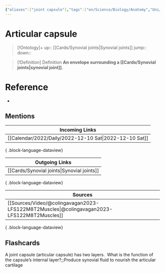 ```yaml
---
{"aliases":["joint capsule"],"tags":["on/Science/Biology/Anatomy","Uni/LFS122","flashcards/LFS122"],"date created":"2022-12-10 Sat","edited":"2023-04-06 Thu","dg-publish":true,"permalink":"/cards/articular-capsule/","dgPassFrontmatter":true}
---
```


# Articular capsule

> [!Ontology]+
> up:: [[Cards/Synovial joints\|Synovial joints]]
> jump::
> down:: 

> [!Definition] Definition
> **An envelope surrounding a [[Cards/Synovial joints\|synovial joint]]**.

# Reference
- 

## Mentions
| Incoming Links                                            |
| --------------------------------------------------------- |
| [[Calendar/2022/Daily/2022-12-10 Sat\|2022-12-10 Sat]] |

{ .block-language-dataview}

| Outgoing Links                                |
| --------------------------------------------- |
| [[Cards/Synovial joints\|Synovial joints]] |

{ .block-language-dataview}

| Sources                                                                                       |
| --------------------------------------------------------------------------------------------- |
| [[Sources/Video/@colingavagan2023-LFS122M8T2Muscles\|@colingavagan2023-LFS122M8T2Muscles]] |

{ .block-language-dataview}

## Flashcards
A joint capsule (articular capsule) has two layers.  What is the function of the capsule’s internal layer?;;Produce synovial fluid to nourish the articular cartilage